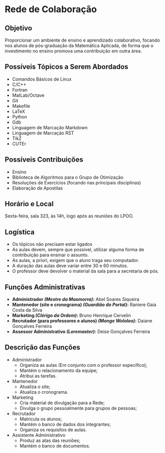 # Rede de Colaboração

## Objetivo

Proporcionar um ambiente de ensino e aprendizado colaborativo, focando nos alunos de pós-graduação da Matemática Aplicada, de forma que o investimento no ensino promova uma contribuição em outra área.

## Possíveis Tópicos a Serem Abordados

 * Comandos Básicos de Linux
 * C/C++
 * Fortran
 * MatLab/Octave
 * Git
 * Makefile
 * LaTeX
 * Python
 * Gdb
 * Linguagem de Marcação Markdown
 * Linguagem de Marcação RST
 * TikZ
 * CUTEr

## Possíveis Contribuições

 * Ensino
 * Biblioteca de Algoritmos para o Grupo de Otimização
 * Resoluções de Exercícios (focando nas principais disciplinas)
 * Elaboração de Apostilas

## Horário e Local

Sexta-feira, sala 323, às 14h, logo após as reuniões do LPOO.

## Logística

 * Os tópicos não precisam estar ligados
 * As aulas devem, sempre que possível, utilizar alguma forma de contribuição para ensinar o assunto.
 * As aulas, a priori, exigem que o aluno traga seu computador.
 * A duração das aulas deve variar entre 30 e 60 minutos.
 * O professor deve devolver o material da sala para a secretaria de pós.

## Funções Administrativas

 * **Administrador _(Mestre da Masmorra)_:** Abel Soares Siqueira
 * **Mantenedor (site e cronograma) _(Guardião do Portal)_:** Raniere Gaia Costa da Silva
 * **Marketing _(Clérigo da Ordem)_:** Bruno Henrique Cervelin
 * **Recrutador (para professores e alunos) _(Monge Wololoo)_:** Daiane Gonçalves Ferreira
 * **Assessor Administrativo _(Loremaster)_:** Deise Gonçalves Ferreira

## Descrição das Funções

 * Administrador
    - Organiza as aulas (Em conjunto com o professor específico);
    - Mantém o relacionamento da equipe;
    - Atribui as tarefas.
 * Mantenedor
    - Atualiza o site;
    - Atualiza o cronograma.
 * Marketing
    - Cria material de divulgação para a Rede;
    - Divulga o grupo pessoalmente para grupos de pessoas;
 * Recrutador
    - Matricula os alunos;
    - Mantém o banco de dados dos integrantes;
    - Organiza os requisitos de aulas.
 * Assistente Administrativo
    - Produz as atas das reuniões;
    - Mantém o banco de documentos.
